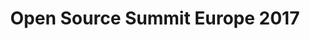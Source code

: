 ---
key: open-source-summit-europe-2017
title: Open Source Summit Europe 2017
topic:
  - OSS Compliance Automation with SW360
id: open-source-summit-europe-2017
format: talk
tags:
  - talk
speakers:
  - name: "Michael C. Jaeger"
    affiliation: "Project Lead, Siemens AG"
    about: "Michael C. Jaeger is one of the maintainers for Linux Foundation's FOSSology and Eclipse SW360 projects, both available on Github and both in the area of OSS handling w.r.t. license compliance and component management. At Siemens Corporate Technology in Munich, Germany, Michael works in several roles as project lead, software architect, trainer and consultant for distributed systems, server applications and their development with open source software."
    speakerimage: ""
    address: "Munich, Germany"
    linkedin: ""
    github: ""
  - name: "Steffen Evers"
    affiliation: " Bosch Software Innovations GmbH"
    about: ""
    speakerimage: ""
    address: ""
    linkedin: ""
    github: ""
presentation:
  session_link: "<https://osseu17.sched.com/event/ByIp/oss-compliance-automation-with-sw360-michael-jaeger-siemens-ag>"
draft: false
description: |
  In this session, Michael C. Jaeger from Siemens AG and Steffen Evers from Bosch Software Innovations GmbH discuss how SW360 automates OSS compliance processes. They explore how automation simplifies the management of open-source software and license compliance, ensuring efficiency and compliance across the development lifecycle.
  - **Session Highlights**:
    - Automating OSS compliance using SW360
    - Key features for managing open-source software licenses and dependencies
    - Streamlining the compliance process with automated tools
  - For more details, visit the [official session page](https://osseu17.sched.com/event/ByIp/oss-compliance-automation-with-sw360-michael-jaeger-siemens-ag).
---